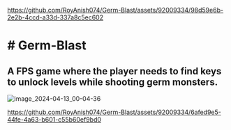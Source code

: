 
https://github.com/RoyAnish074/Germ-Blast/assets/92009334/98d59e6b-2e2b-4ccd-a33d-337a8c5ec602
<h1># Germ-Blast</h1>
<h2>A FPS game  where the player needs to find keys to unlock levels while shooting germ monsters.</h2>

![image_2024-04-13_00-04-36](https://github.com/RoyAnish074/Germ-Blast/assets/92009334/90a92e25-a055-492c-a647-b0755bdfd2af)



https://github.com/RoyAnish074/Germ-Blast/assets/92009334/6afed9e5-44fe-4a63-b601-c55b60ef9bd0

